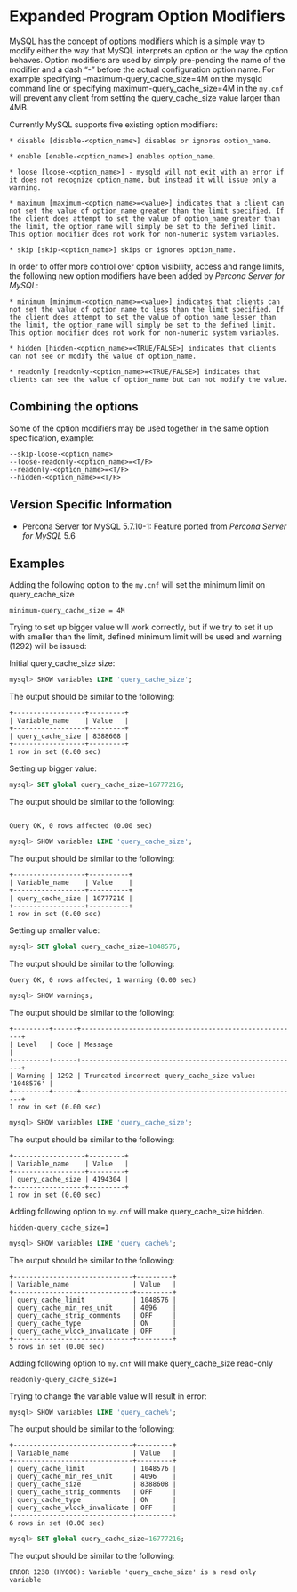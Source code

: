 # Expanded Program Option Modifiers

MySQL has the concept of [options modifiers](http://dev.mysql.com/doc/refman/5.7/en/option-modifiers.html) which is a simple way to modify either the way that MySQL interprets an option or the way the option behaves. Option modifiers are used by simply pre-pending the name of the modifier and a dash “-” before the actual configuration option name. For example specifying –maximum-query_cache_size=4M on the mysqld command line or specifying maximum-query_cache_size=4M in the `my.cnf` will prevent any client from setting the query_cache_size value larger than 4MB.

Currently MySQL supports five existing option modifiers:

    * disable [disable-<option_name>] disables or ignores option_name.

    * enable [enable-<option_name>] enables option_name.

    * loose [loose-<option_name>] - mysqld will not exit with an error if it does not recognize option_name, but instead it will issue only a warning.

    * maximum [maximum-<option_name>=<value>] indicates that a client can not set the value of option_name greater than the limit specified. If the client does attempt to set the value of option_name greater than the limit, the option_name will simply be set to the defined limit. This option modifier does not work for non-numeric system variables.

    * skip [skip-<option_name>] skips or ignores option_name.

In order to offer more control over option visibility, access and range limits, the following new option modifiers have been added by *Percona Server for MySQL*:

    * minimum [minimum-<option_name>=<value>] indicates that clients can not set the value of option_name to less than the limit specified. If the client does attempt to set the value of option_name lesser than the limit, the option_name will simply be set to the defined limit. This option modifier does not work for non-numeric system variables.

    * hidden [hidden-<option_name>=<TRUE/FALSE>] indicates that clients can not see or modify the value of option_name.

    * readonly [readonly-<option_name>=<TRUE/FALSE>] indicates that clients can see the value of option_name but can not modify the value.

## Combining the options

Some of the option modifiers may be used together in the same option specification, example:

```text
--skip-loose-<option_name>
--loose-readonly-<option_name>=<T/F>
--readonly-<option_name>=<T/F>
--hidden-<option_name>=<T/F>
```

## Version Specific Information


* Percona Server for MySQL 5.7.10-1: Feature ported from *Percona Server for MySQL* 5.6

## Examples

Adding the following option to the `my.cnf` will set the minimum limit on query_cache_size

```text
minimum-query_cache_size = 4M
```

Trying to set up bigger value will work correctly, but if we try to set it up with smaller than the limit, defined minimum limit will be used and warning (1292) will be issued:

Initial query_cache_size size:

```sql
mysql> SHOW variables LIKE 'query_cache_size';
```

The output should be similar to the following:

```text
+------------------+---------+
| Variable_name    | Value   |
+------------------+---------+
| query_cache_size | 8388608 |
+------------------+---------+
1 row in set (0.00 sec)
```

Setting up bigger value:

```sql
mysql> SET global query_cache_size=16777216;
```

The output should be similar to the following:

```text

Query OK, 0 rows affected (0.00 sec)
```
```sql
mysql> SHOW variables LIKE 'query_cache_size';
```

The output should be similar to the following:

```text
+------------------+----------+
| Variable_name    | Value    |
+------------------+----------+
| query_cache_size | 16777216 |
+------------------+----------+
1 row in set (0.00 sec)
```

Setting up smaller value:

```sql
mysql> SET global query_cache_size=1048576;
```

The output should be similar to the following:

```text
Query OK, 0 rows affected, 1 warning (0.00 sec)
```

```sql
mysql> SHOW warnings;
```

The output should be similar to the following:

```text
+---------+------+-------------------------------------------------------+
| Level   | Code | Message                                               |
+---------+------+-------------------------------------------------------+
| Warning | 1292 | Truncated incorrect query_cache_size value: '1048576' |
+---------+------+-------------------------------------------------------+
1 row in set (0.00 sec)
```

```sql
mysql> SHOW variables LIKE 'query_cache_size';
```

The output should be similar to the following:

```text
+------------------+---------+
| Variable_name    | Value   |
+------------------+---------+
| query_cache_size | 4194304 |
+------------------+---------+
1 row in set (0.00 sec)
```

Adding following option to `my.cnf` will make query_cache_size hidden.

```text
hidden-query_cache_size=1
```

```sql
mysql> SHOW variables LIKE 'query_cache%';
```

The output should be similar to the following:

```text
+------------------------------+---------+
| Variable_name                | Value   |
+------------------------------+---------+
| query_cache_limit            | 1048576 |
| query_cache_min_res_unit     | 4096    |
| query_cache_strip_comments   | OFF     |
| query_cache_type             | ON      |
| query_cache_wlock_invalidate | OFF     |
+------------------------------+---------+
5 rows in set (0.00 sec)
```

Adding following option to `my.cnf` will make query_cache_size read-only

```text
readonly-query_cache_size=1
```

Trying to change the variable value will result in error:

```sql
mysql> SHOW variables LIKE 'query_cache%';
```

The output should be similar to the following:

```text
+------------------------------+---------+
| Variable_name                | Value   |
+------------------------------+---------+
| query_cache_limit            | 1048576 |
| query_cache_min_res_unit     | 4096    |
| query_cache_size             | 8388608 |
| query_cache_strip_comments   | OFF     |
| query_cache_type             | ON      |
| query_cache_wlock_invalidate | OFF     |
+------------------------------+---------+
6 rows in set (0.00 sec)
```

```sql
mysql> SET global query_cache_size=16777216;
```

The output should be similar to the following:

```text
ERROR 1238 (HY000): Variable 'query_cache_size' is a read only variable
```
